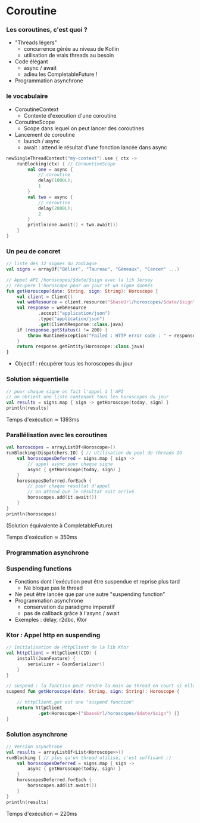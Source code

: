 # Coroutine


### Les coroutines, c'est quoi ?

* "Threads légers"<!-- .element: class="fragment" -->
    * concurrence gérée au niveau de Kotlin
    * utilisation de vrais threads au besoin
* Code élégant<!-- .element: class="fragment" -->
    * async / await
    * adieu les CompletableFuture !
* Programmation asynchrone<!-- .element: class="fragment" -->


### le vocabulaire

* CoroutineContext<!-- .element: class="fragment" -->
    * Contexte d'execution d'une coroutine
* CoroutineScope<!-- .element: class="fragment" -->
    * Scope dans lequel on peut lancer des coroutines
* Lancement de coroutine<!-- .element: class="fragment" -->
    * launch / async
    * await : attend le résultat d'une fonction lancée dans async


```kotlin
newSingleThreadContext("my-context").use { ctx ->
    runBlocking(ctx) { // CorountineScope
        val one = async {
            // coroutine
            delay(1000L);
            1
        }
        val two = async {
            // coroutine
            delay(2000L);
            2
        }
        println(one.await() + two.await())
    }
}
```


### Un peu de concret

```kotlin
// liste des 12 signes du zodiaque
val signs = arrayOf("Bélier", "Taureau", "Gémeaux", "Cancer" ...)
```

```kotlin
// Appel API /horoscopes/$date/$sign avec la lib Jersey
// récupere l'horoscope pour un jour et un signe donnés
fun getHoroscope(date: String, sign: String): Horoscope {
    val client = Client()
    val webResource = client.resource("$baseUrl/horoscopes/$date/$sign")
    val response = webResource
            .accept("application/json")
            .type("application/json")
            .get(ClientResponse::class.java)
    if (response.getStatus() != 200) {
        throw RuntimeException("Failed : HTTP error code : " + response.getStatus())
    }
    return response.getEntity(Horoscope::class.java)
}
```
* Objectif : récupérer tous les horoscopes du jour<!-- .element: class="fragment" style="color: #e73e01" -->


### Solution séquentielle
```kotlin 
// pour chaque signe on fait l'appel à l'API
// on obtient une liste contenant tous les horoscopes du jour  
val results = signs.map { sign -> getHoroscope(today, sign) }
println(results)
```
Temps d'exécution ≃ 1393ms<!-- .element: class="fragment" -->


### Parallélisation avec les coroutines

```kotlin
val horoscopes = arrayListOf<Horoscope>()
runBlocking(Dispatchers.IO) { // utilisation du pool de threads IO
    val horoscopesDeferred = signs.map { sign ->
        // appel async pour chaque signe
        async { getHoroscope(today, sign) }
    }
    horoscopesDeferred.forEach {
        // pour chaque resultat d'appel
        // on attend que le résultat soit arrivé
        horoscopes.add(it.await())
    }
}
println(horoscopes)
```
<!-- .element: class="fragment" -->
(Solution équivalente à CompletableFuture)<!-- .element: class="fragment" -->

Temps d'exécution ≃ 350ms<!-- .element: class="fragment" -->


### Programmation asynchrone


### Suspending functions

* Fonctions dont l'exécution peut être suspendue et reprise plus tard<!-- .element: class="fragment" -->
    * Ne bloque pas le thread
* Ne peut être lancée que par une autre "suspending function"<!-- .element: class="fragment" -->
* Programmation asynchrone<!-- .element: class="fragment" -->
    * conservation du paradigme imperatif
    * pas de callback grâce à l'async / await
* Exemples : delay, r2dbc, Ktor<!-- .element: class="fragment" -->


### Ktor : Appel http en suspending
```kotlin
// Initialisation de HttpClient de la lib Ktor
val httpClient = HttpClient(CIO) {
    install(JsonFeature) {
        serializer = GsonSerializer()
    }
}
```

```kotlin
// suspend : la fonction peut rendre la main au thread en court si elle ne fait qu'attendre
suspend fun getHoroscope(date: String, sign: String): Horoscope {

    // httpClient.get est une "suspend function"
    return httpClient
            .get<Horoscope>("$baseUrl/horoscopes/$date/$sign") {}
}
```


### Solution asynchrone
```kotlin
// Version asynchrone
val results = arrayListOf<List<Horoscope>>()
runBlocking { // plus qu'un thread utilisé, c'est suffisant ;)
    val horoscopesDeferred = signs.map { sign ->
        async { getHoroscope(today, sign) }
    }
    horoscopesDeferred.forEach {
        horoscopes.add(it.await())
    }
}
println(results)
```
Temps d'exécution ≃ 220ms<!-- .element: class="fragment" -->